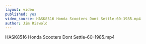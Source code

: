 ```yaml
---
layout: video
published: yes
video_source: HASK8516 Honda Scooters Dont Settle-60-1985.mp4
author: Jim Riswold
---
```

HASK8516 Honda Scooters Dont Settle-60-1985.mp4
